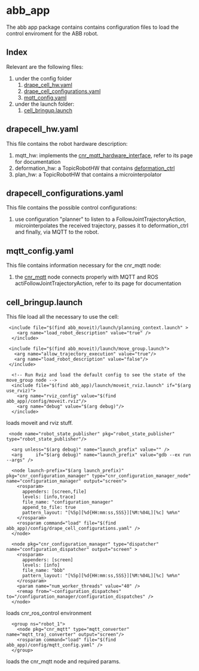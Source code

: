 # abb_app
The abb app package contains contains configuration files to load the control enviroment for the ABB robot.
## Index
Relevant are the following files:
1. under the config folder
    1. [drape_cell_hw.yaml](#dchw)
    2. [drape_cell_configurations.yaml](#dcc)
    3. [mqtt_config.yaml](#mqc)
2. under the launch folder:
    1. [cell_bringup.launch](#cbu)

## drapecell_hw.yaml <a name="dchw"></a>
This file contains the robot hardware description:
1. mqtt_hw: implements the [cnr_mqtt_hardware_interface](https://github.com/CNR-STIIMA-IRAS/cnr_mqtt_hardware_interface), refer to its page for documentation
2. deformation_hw: a TopicRobotHW that contains [deformation_ctrl](https://github.com/CNR-STIIMA-IRAS/deformation_ctrl)
3. plan_hw: a TopicRobotHW that contains a microinterpolator

## drapecell_configurations.yaml <a name="dcc"></a>
This file contains the possible control configurations:
1. use configuration "planner" to listen to a FollowJointTrajectoryAction, microinterpolates the received trajectory, passes it to deformation_ctrl and finally, via MQTT to the robot.

## mqtt_config.yaml <a name="mqc"></a>
This file contains information necessary for the cnr_mqtt node:
1. the [cnr_mqtt](https://github.com/CNR-STIIMA-IRAS/cnr_mqtt) node connects properly with MQTT and ROS actiFollowJointTrajectoryAction, refer to its page for documentation

## cell_bringup.launch <a name="cbu"></a>
This file load all the necessary to use the cell:

```
 <include file="$(find abb_moveit)/launch/planning_context.launch" >
    <arg name="load_robot_description" value="true" />
  </include>

 <include file="$(find abb_moveit)/launch/move_group.launch">
   <arg name="allow_trajectory_execution" value="true"/>
   <arg name="load_robot_description" value="false"/>
 </include>
 
  <!-- Run Rviz and load the default config to see the state of the move_group node -->
  <include file="$(find abb_app)/launch/moveit_rviz.launch" if="$(arg use_rviz)">
    <arg name="rviz_config" value="$(find abb_app)/config/moveit.rviz"/>
    <arg name="debug" value="$(arg debug)"/>
  </include>
```
loads moveit and rviz stuff.

```
 <node name="robot_state_publisher" pkg="robot_state_publisher" type="robot_state_publisher"/>

  <arg unless="$(arg debug)" name="launch_prefix" value="" />
  <arg     if="$(arg debug)" name="launch_prefix" value="gdb --ex run --args" />

  <node launch-prefix="$(arg launch_prefix)" pkg="cnr_configuration_manager" type="cnr_configuration_manager_node" name="configuration_manager" output="screen">
    <rosparam>
      appenders: [screen,file]
      levels: [info,trace]
      file_name: "configuration_manager"
      append_to_file: true
      pattern_layout: "[%5p][%d{HH:mm:ss,SSS}][%M:%04L][%c] %m%n"
    </rosparam>
    <rosparam command="load" file="$(find abb_app)/config/drape_cell_configurations.yaml" />
  </node>

  <node pkg="cnr_configuration_manager" type="dispatcher" name="configuration_dispatcher" output="screen" >
    <rosparam>
      appenders: [screen]
      levels: [info]
      file_name: "bbb"
      pattern_layout: "[%5p][%d{HH:mm:ss,SSS}][%M:%04L][%c] %m%n"
    </rosparam>
    <param name="num_worker_threads" value="40" />
    <remap from="~configuration_dispatches" to="/configuration_manager/configuration_dispatches" />
  </node>
```
loads cnr_ros_control environment

```
  <group ns="robot_1">
    <node pkg="cnr_mqtt" type="mqtt_converter" name="mqtt_traj_converter" output="screen"/>
    <rosparam command="load" file="$(find abb_app)/config/mqtt_config.yaml" />
  </group>
```
loads the cnr_mqtt node and required params.

